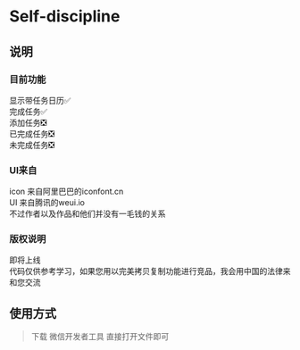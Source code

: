 # Self-discipline
## 说明

### 目前功能  
显示带任务日历✅  
完成任务✅  
添加任务❎  
已完成任务❎  
未完成任务❎  

### UI来自
icon 来自阿里巴巴的iconfont.cn  
UI 来自腾讯的weui.io  
不过作者以及作品和他们并没有一毛钱的关系  

### 版权说明
即将上线  
代码仅供参考学习，如果您用以完美拷贝复制功能进行竞品，我会用中国的法律来和您交流  

## 使用方式
> 下载 微信开发者工具
> 直接打开文件即可
